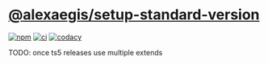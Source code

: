 # [@alexaegis/setup-standard-version](https://github.com/AlexAegis/js-tooling/tree/master/packages/setup-standard-version)

[![npm](https://img.shields.io/npm/v/@alexaegis/setup-standard-version/latest)](https://www.npmjs.com/package/@alexaegis/setup-standard-version)
[![ci](https://github.com/AlexAegis/js-tooling/actions/workflows/cicd.yml/badge.svg)](https://github.com/AlexAegis/js-tooling/actions/workflows/cicd.yml)
[![codacy](https://app.codacy.com/project/badge/Grade/7939332dc9454dc1b0529e720ff902e6)](https://www.codacy.com/gh/AlexAegis/js-tooling/dashboard?utm_source=github.com&utm_medium=referral&utm_content=AlexAegis/js-tooling&utm_campaign=Badge_Grade)

TODO: once ts5 releases use multiple extends
